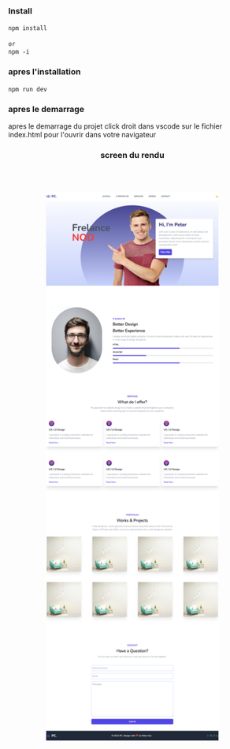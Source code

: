 ### Install 
```
npm install

or 
npm -i
```
### apres l'installation 
```
npm run dev 
```
### apres le demarrage 
apres le demarrage du projet click droit dans vscode sur
le fichier index.html pour l'ouvrir dans votre navigateur 



### <p align="center">screen du rendu</p> 
<br>
</br>
<p align="center">
<img src="https://github.com/peter-centini/Tailwind-css/blob/main/screen.png" width="350" title="project img">
</p>

